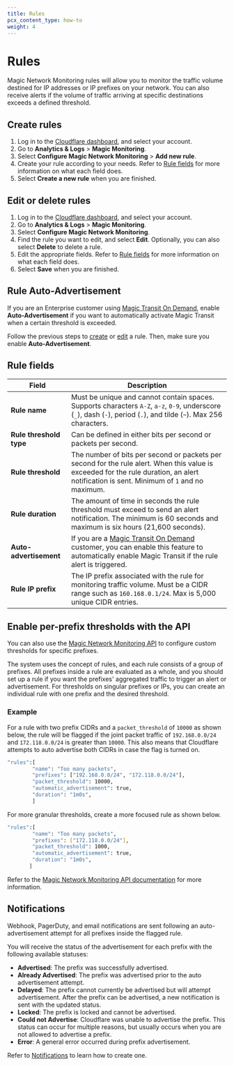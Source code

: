 ```yaml
---
title: Rules
pcx_content_type: how-to
weight: 4
---
```


# Rules

Magic Network Monitoring rules will allow you to monitor the traffic volume destined for IP addresses or IP prefixes on your network. You can also receive alerts if the volume of traffic arriving at specific destinations exceeds a defined threshold.

## Create rules

1. Log in to the [Cloudflare dashboard](https://dash.cloudflare.com/login), and select your account.
2. Go to **Analytics & Logs** > **Magic Monitoring**.
3. Select **Configure Magic Network Monitoring** > **Add new rule**.
4. Create your rule according to your needs. Refer to [Rule fields](#rule-fields) for more information on what each field does.
5. Select **Create a new rule** when you are finished.

## Edit or delete rules

1. Log in to the [Cloudflare dashboard](https://dash.cloudflare.com/login), and select your account.
2. Go to **Analytics & Logs** > **Magic Monitoring**.
3. Select **Configure Magic Network Monitoring**.
4. Find the rule you want to edit, and select **Edit**. Optionally, you can also select **Delete** to delete a rule.
6. Edit the appropriate fields. Refer to [Rule fields](#rule-fields) for more information on what each field does.
7. Select **Save** when you are finished.

## Rule Auto-Advertisement

If you are an Enterprise customer using [Magic Transit On Demand](/magic-transit/on-demand), enable **Auto-Advertisement** if you want to automatically activate Magic Transit when a certain threshold is exceeded.

Follow the previous steps to [create](#create-rules) or [edit](#edit-or-delete-rules) a rule. Then, make sure you enable **Auto-Advertisement**.

## Rule fields

| Field <div style="width: 100px"> | Description |
|-------------------------| ------------|
| **Rule name**           | Must be unique and cannot contain spaces. Supports characters `A-Z`, `a-z`, `0-9`, underscore (`_`), dash (`-`), period (`.`), and tilde (`~`).  Max 256 characters. |
| **Rule threshold type** | Can be defined in either bits per second or packets per second. |
| **Rule threshold**      | The number of bits per second or packets per second for the rule alert. When this value is exceeded for the rule duration, an alert notification is sent. Minimum of `1` and no maximum. |
| **Rule duration**       | The amount of time in seconds the rule threshold must exceed to send an alert notification. The minimum is 60 seconds and maximum is six hours (21,600 seconds).|
| **Auto-advertisement**  | If you are a [Magic Transit On Demand](/magic-transit/on-demand) customer, you can enable this feature to automatically enable Magic Transit if the rule alert is triggered. |
| **Rule IP prefix**      | The IP prefix associated with the rule for monitoring traffic volume. Must be a CIDR range such as `160.168.0.1/24`. Max is 5,000 unique CIDR entries. |

## Enable per-prefix thresholds with the API

You can also use the [Magic Network Monitoring API](/api/operations/magic-network-monitoring-rules-list-rules) to configure custom thresholds for specific prefixes.

The system uses the concept of rules, and each rule consists of a group of prefixes. All prefixes inside a rule are evaluated as a whole, and you should set up a rule if you want the prefixes' aggregated traffic to trigger an alert or advertisement. For thresholds on singular prefixes or IPs, you can create an individual rule with one prefix and the desired threshold.

### Example

For a rule with two prefix CIDRs and a `packet_threshold` of `10000` as shown below, the rule will be flagged if the joint packet traffic of `192.168.0.0/24` and `172.118.0.0/24` is greater than `10000`. This also means that Cloudflare attempts to auto advertise both CIDRs in case the flag is turned on.

```bash
"rules":[
        "name": "Too many packets",
        "prefixes": ["192.168.0.0/24", "172.118.0.0/24"],
        "packet_threshold": 10000,
        "automatic_advertisement": true,
        "duration": "1m0s",
        ]
```

For more granular thresholds, create a more focused rule as shown below.

```bash
"rules":[
        "name": "Too many packets",
        "prefixes": ["172.118.0.0/24"],
        "packet_threshold": 1000,
        "automatic_advertisement": true,
        "duration": "1m0s",
       ]
```

Refer to the [Magic Network Monitoring API documentation](/api/operations/magic-network-monitoring-rules-list-rules) for more information.

## Notifications

Webhook, PagerDuty, and email notifications are sent following an auto-advertisement attempt for all prefixes inside the flagged rule.

You will receive the status of the advertisement for each prefix with the following available statuses:

- **Advertised**: The prefix was successfully advertised.
- **Already Advertised**: The prefix was advertised prior to the auto advertisement attempt.
- **Delayed**: The prefix cannot currently be advertised but will attempt advertisement. After the prefix can be advertised, a new notification is sent with the updated status.
- **Locked**: The prefix is locked and cannot be advertised.
- **Could not Advertise**: Cloudflare was unable to advertise the prefix. This status can occur for multiple reasons, but usually occurs when you are not allowed to advertise a prefix.
- **Error**: A general error occurred during prefix advertisement.

Refer to [Notifications](/magic-network-monitoring/notifications/) to learn how to create one.